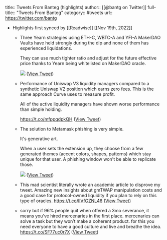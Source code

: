 title:: Tweets From Banteg (highlights)
author:: [[@bantg on Twitter]]
full-title:: "Tweets From Banteg"
category:: #tweets
url:: https://twitter.com/bantg

- Highlights first synced by [[Readwise]] [[Nov 19th, 2022]]
	- Three Yearn strategies using ETH-C, WBTC-A and YFI-A MakerDAO Vaults have held strongly during the dip and none of them has experienced liquidations.
	  
	  They can use much tighter ratio and adjust for the future effective price thanks to Yearn being whitelisted on MakerDAO oracle. 
	  
	  ![](https://pbs.twimg.com/media/E1xDUgFWUAMQnFa.jpg) ([View Tweet](https://twitter.com/bantg/status/1395065042513580032))
	- Performance of Uniswap V3 liquidity managers compared to a synthetic Uniswap V2 position which earns zero fees. This is the same approach Curve uses to measure profit.
	  
	  All of the active liquidity managers have shown worse performance than simple holding.
	  
	  https://t.co/mfppqdpkQH ([View Tweet](https://twitter.com/bantg/status/1410932951693594628))
	- The solution to Metamask phishing is very simple.
	  
	  It's generative art.
	  
	  When a user sets the extension up, they choose from a few generated themes (accent colors, shapes, patterns) which stay unique for that user. A phishing window won't be able to replicate those. 
	  
	  ![](https://pbs.twimg.com/media/FBQXXQXXoAEJKkB.jpg) ([View Tweet](https://twitter.com/bantg/status/1446807230276423681))
	- This mad scientist literally wrote an academic article to disprove my tweet. Amazing new insights about gmTWAP manipulation costs and a good case for protocol-owned liquidity if you plan to rely on this type of oracles. https://t.co/lIVfGZNL46 ([View Tweet](https://twitter.com/bantg/status/1459318577086046211))
	- sorry but if 96% people quit when offered a 3mo severance, it means you’ve hired mercenaries in the first place. mercenaries can solve a task but they won’t make a coherent product. for this you need everyone to have a good culture and live and breathe the idea. https://t.co/SF77uc0r7X ([View Tweet](https://twitter.com/bantg/status/1593670346049310726))